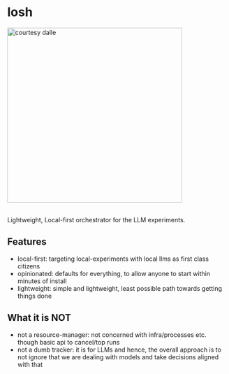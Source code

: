 # losh

<img src="https://github.com/user-attachments/assets/69724856-206d-409b-8a82-d9222859faee" width=400 height=400 alt="courtesy dalle" />

<br>
<br>

Lightweight, Local-first orchestrator for the LLM experiments.

## Features

- local-first: targeting local-experiments with local llms as first class citizens
- opinionated: defaults for everything, to allow anyone to start within minutes of install
- lightweight: simple and lightweight, least possible path towards getting things done

## What it is NOT

- not a resource-manager: not concerned with infra/processes etc. though basic api to cancel/top runs
- not a dumb tracker: it is for LLMs and hence, the overall approach is to not ignore that we are dealing with models and take decisions aligned with that

